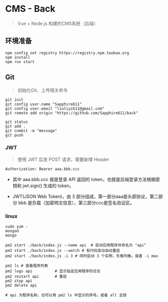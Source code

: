 # CMS - Back

> Vue + Node.js 构建的CMS系统（后端）

## 环境准备

``` console
npm config set registry https://registry.npm.taobao.org
npm install
npm run start
```

## Git

> 初始化Git、上传相关命令

``` console
git init 
git config user.name "Sapphire611"
git config user.email "liuliyi611@gmail.com"
git remote add origin "https://github.com/Sapphire611/back"
```

``` console
git status
git add .
git commit -m "message"
git push 
```

### JWT

> 使用 JWT 后发 POST 请求，需要新增 Header

``` html
Authorization: Bearer aaa.bbb.ccc
```

- 其中 aaa.bbb.ccc 就是登录 API 返回的 token，也就是后端登录方法根据密钥和 jwt.sign() 生成的 token。

- JWT(JSON Web Token)，由 3 部分组成，第一部分aaa是头部协议，第二部分 bbb 是负载（加密明文信息），第三部分ccc是签名验证区。

### linux

``` linux
sudo yum - 
mongod 
mongo
```

``` linux
pm2 start ./back/index.js --name api  # 启动应用程序并命名为 "api"
pm2 start ./back/index.js --watch # 有代码变动自动重启
pm2 start ./back/index.js -i 3 # 同时启动 3 个实例，负载均衡。或者 -i max

pm2 ls # 查看程序列表
pm2 logs api          # 显示指定应用程序的日志
pm2 restart api       # 重启
pm2 stop api
pm2 delete api

# api 为程序名称，也可以用 pm2 ls 中显示的序号。或者 all 全部
```
